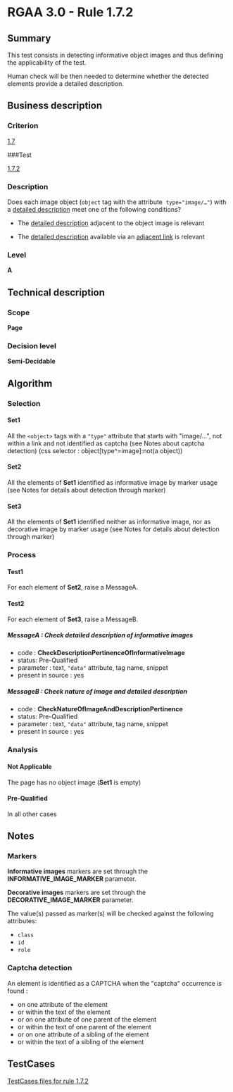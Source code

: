 # RGAA 3.0 -  Rule 1.7.2

## Summary

This test consists in detecting informative object images and thus defining the applicability of the test.

Human check will be then needed to determine whether the detected elements provide a detailed description.

## Business description

### Criterion

[1.7](http://asqatasun.github.io/RGAA--3.0--EN/RGAA3.0_Criteria_English_version_v1.html#crit-1-7)

###Test

[1.7.2](http://asqatasun.github.io/RGAA--3.0--EN/RGAA3.0_Criteria_English_version_v1.html#test-1-7-2)

### Description
Does each image object
    (<code>object</code> tag with the attribute&nbsp; <code>type="image/…"</code>) with a
    <a href="http://asqatasun.github.io/RGAA--3.0--EN/RGAA3.0_Glossary_English_version_v1.html#mDescDetaillee">detailed
  description</a> meet one of the following conditions?
    <ul><li> The <a href="http://asqatasun.github.io/RGAA--3.0--EN/RGAA3.0_Glossary_English_version_v1.html#mDescDetaillee">detailed
    description</a> adjacent to the object image is
   relevant</li>
  <li>The <a href="http://asqatasun.github.io/RGAA--3.0--EN/RGAA3.0_Glossary_English_version_v1.html#mDescDetaillee">detailed
    description</a> available via an <a href="http://asqatasun.github.io/RGAA--3.0--EN/RGAA3.0_Glossary_English_version_v1.html#mLienAdj">adjacent
    link</a> is relevant</li>
    </ul> 


### Level

**A**

## Technical description

### Scope

**Page**

### Decision level

**Semi-Decidable**

## Algorithm

### Selection

#### Set1

All the `<object>` tags with a `"type"` attribute that starts with "image/...", not within a link and not identified as captcha (see Notes about captcha detection)  (css selector : object[type^=image]:not(a object))

#### Set2

All the elements of **Set1** identified as informative image by marker usage (see Notes for details about detection through marker)

#### Set3

All the elements of **Set1** identified neither as informative image, nor as decorative image by marker usage (see Notes for details about detection through marker)

### Process

#### Test1

For each element of **Set2**, raise a MessageA.

#### Test2

For each element of **Set3**, raise a MessageB.

##### MessageA : Check detailed description of informative images

-    code : **CheckDescriptionPertinenceOfInformativeImage** 
-    status: Pre-Qualified
-    parameter : text, `"data"` attribute, tag name, snippet
-    present in source : yes

##### MessageB : Check nature of image and detailed description 

-    code : **CheckNatureOfImageAndDescriptionPertinence** 
-    status: Pre-Qualified
-    parameter : text, `"data"` attribute, tag name, snippet
-    present in source : yes

### Analysis

#### Not Applicable 

The page has no object image (**Set1** is empty)

#### Pre-Qualified

In all other cases

## Notes

### Markers 

**Informative images** markers are set through the **INFORMATIVE_IMAGE_MARKER** parameter.

**Decorative images** markers are set through the **DECORATIVE_IMAGE_MARKER** parameter.

The value(s) passed as marker(s) will be checked against the following attributes:

- `class`
- `id`
- `role`

### Captcha detection

An element is identified as a CAPTCHA when the "captcha" occurrence is found :

- on one attribute of the element
- or within the text of the element
- or on one attribute of one parent of the element
- or within the text of one parent of the element
- or on one attribute of a sibling of the element
- or within the text of a sibling of the element



##  TestCases 

[TestCases files for rule 1.7.2](https://gitlab.com/asqatasun/Asqatasun/-/tree/master/rules/rules-rgaa3.0/src/test/resources/testcases/rgaa30/Rgaa30Rule010702/) 


